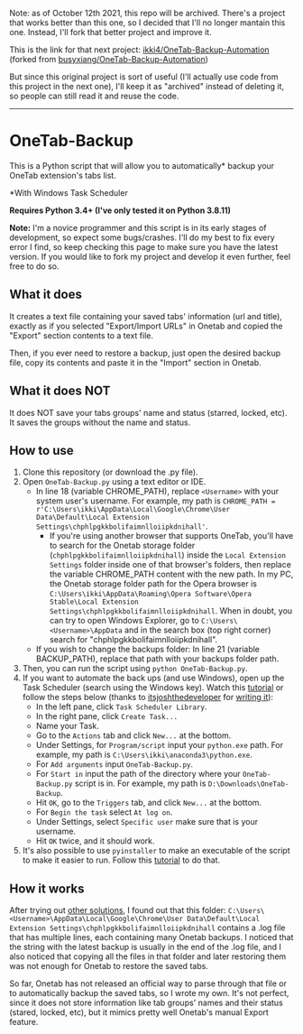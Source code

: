 Note: as of October 12th 2021, this repo will be archived. There's a project that works better than this one, so I decided that I'll no longer mantain this one. Instead, I'll fork that better project and improve it. 

This is the link for that next project: [ikki4/OneTab-Backup-Automation](https://github.com/ikki4/OneTab-Backup-Automation) (forked from 
[busyxiang/OneTab-Backup-Automation](https://github.com/busyxiang/OneTab-Backup-Automation))

But since this original project is sort of useful (I'll actually use code from this project in the next one), I'll keep it as "archived" instead of deleting it, so people can still read it and reuse the code.

---

# OneTab-Backup

This is a Python script that will allow you to automatically* backup your OneTab extension's tabs list.

*With Windows Task Scheduler

**Requires Python 3.4+ (I've only tested it on Python 3.8.11)**

**Note:** I'm a novice programmer and this script is in its early stages of development, so expect some bugs/crashes. I'll do my best to fix every error I find, so keep checking this page to make sure you have the latest version. If you would like to fork my project and develop it even further, feel free to do so.

## What it does

It creates a text file containing your saved tabs' information (url and title), exactly as if you selected "Export/Import URLs" in Onetab and copied the "Export" section contents to a text file.

Then, if you ever need to restore a backup, just open the desired backup file, copy its contents and paste it in the "Import" section in Onetab. 

## What it does NOT

It does NOT save your tabs groups' name and status (starred, locked, etc). It saves the groups without the name and status.

## How to use

1. Clone this repository (or download the .py file).
2. Open `OneTab-Backup.py` using a text editor or IDE.
   - In line 18 (variable CHROME_PATH), replace `<Username>` with your system user's username. For example, my path is `CHROME_PATH = r'C:\Users\ikki\AppData\Local\Google\Chrome\User Data\Default\Local Extension Settings\chphlpgkkbolifaimnlloiipkdnihall'`.
     - If you're using another browser that supports OneTab, you'll have to search for the Onetab storage folder (`chphlpgkkbolifaimnlloiipkdnihall`) inside the `Local Extension Settings` folder inside one of that browser's folders, then replace the variable CHROME_PATH content with the new path. In my PC, the Onetab storage folder path for the Opera browser is `C:\Users\ikki\AppData\Roaming\Opera Software\Opera Stable\Local Extension Settings\chphlpgkkbolifaimnlloiipkdnihall`. When in doubt, you can try to open Windows Explorer, go to `C:\Users\<Username>\AppData` and in the search box (top right corner) search for "chphlpgkkbolifaimnlloiipkdnihall".
   - If you wish to change the backups folder: In line 21 (variable BACKUP_PATH), replace that path with your backups folder path.
3. Then, you can run the script using `python OneTab-Backup.py`.
4. If you want to automate the back ups (and use Windows), open up the Task Scheduler (search using the Windows key). Watch this [tutorial](https://www.youtube.com/watch?v=n2Cr_YRQk7o&feature=emb_title) or follow the steps below (thanks to [itsjoshthedeveloper](https://github.com/itsjoshthedeveloper) for [writing it](https://github.com/itsjoshthedeveloper/backupOneTab#how-to-use)):
   - In the left pane, click `Task Scheduler Library`.
   - In the right pane, click `Create Task...`
   - Name your Task.
   - Go to the `Actions` tab and click `New...` at the bottom.
   - Under Settings, for `Program/script` input your `python.exe` path. For example, my path is `C:\Users\ikki\anaconda3\python.exe`.
   - For `Add arguments` input `OneTab-Backup.py`.
   - For `Start in` input the path of the directory where your `OneTab-Backup.py` script is in. For example, my path is `D:\Downloads\OneTab-Backup`.
   - Hit `OK`, go to the `Triggers` tab, and click `New...` at the bottom.
   - For `Begin the task` select `At log on`.
   - Under Settings, select `Specific user` make sure that is your username.
   - Hit `OK` twice, and it should work.
5. It's also possible to use `pyinstaller` to make an executable of the script to make it easier to run. Follow this [tutorial](https://datatofish.com/executable-pyinstaller/) to do that.

## How it works 

After trying out [other solutions](https://github.com/itsjoshthedeveloper/backupOneTab/issues/1), I found out that this folder: `C:\Users\<Username>\AppData\Local\Google\Chrome\User Data\Default\Local Extension Settings\chphlpgkkbolifaimnlloiipkdnihall` contains a .log file that has multiple lines, each containing many Onetab backups. I noticed that the string with the latest backup is usually in the end of the .log file, and I also noticed that copying all the files in that folder and later restoring them was not enough for Onetab to restore the saved tabs.

So far, Onetab has not released an official way to parse through that file or to automatically backup the saved tabs, so I wrote my own. It's not perfect, since it does not store information like tab groups' names and their status (stared, locked, etc), but it mimics pretty well Onetab's manual Export feature.
